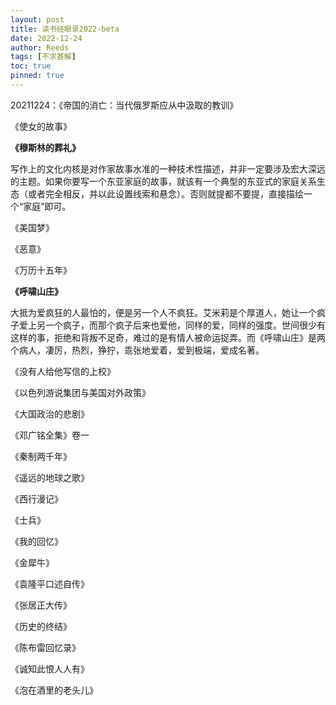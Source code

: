 ```yaml
---
layout: post
title: 读书经眼录2022·beta
date: 2022-12-24
author: Reeds
tags: [不求甚解]
toc: true
pinned: true
---
```


  20211224：《帝国的消亡：当代俄罗斯应从中汲取的教训》

<!--- more --->

《使女的故事》

**《穆斯林的葬礼》**

写作上的文化内核是对作家故事水准的一种技术性描述，并非一定要涉及宏大深远的主题。如果你要写一个东亚家庭的故事，就该有一个典型的东亚式的家庭关系生态（或者完全相反，并以此设置线索和悬念）。否则就提都不要提，直接描绘一个“家庭”即可。

《美国梦》

《恶意》

《万历十五年》

**《呼啸山庄》**

大抵为爱疯狂的人最怕的，便是另一个人不疯狂。艾米莉是个厚道人，她让一个疯子爱上另一个疯子，而那个疯子后来也爱他，同样的爱，同样的强度。世间很少有这样的事，拒绝和背叛不足奇，难过的是有情人被命运捉弄。而《呼啸山庄》是两个病人，凄厉，热烈，狰狞，乖张地爱着，爱到极端，爱成名著。

《没有人给他写信的上校》

《以色列游说集团与美国对外政策》

《大国政治的悲剧》

《邓广铭全集》卷一

《秦制两千年》

《遥远的地球之歌》

《西行漫记》

《士兵》

《我的回忆》

《金犀牛》

《袁隆平口述自传》

《张居正大传》

《历史的终结》

《陈布雷回忆录》

《诚知此恨人人有》

《泡在酒里的老头儿》






















